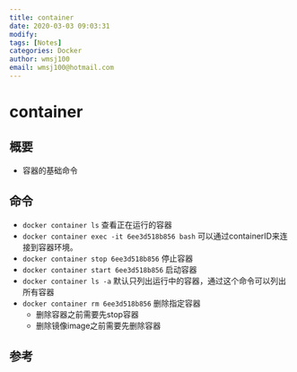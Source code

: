 ```yaml
---
title: container
date: 2020-03-03 09:03:31
modify: 
tags: [Notes]
categories: Docker
author: wmsj100
email: wmsj100@hotmail.com
---
```


# container

## 概要

- 容器的基础命令

## 命令

- `docker container ls` 查看正在运行的容器
- `docker container exec -it 6ee3d518b856 bash` 可以通过containerID来连接到容器环境。
- `docker container stop 6ee3d518b856` 停止容器
- `docker container start 6ee3d518b856` 启动容器
- `docker container ls -a` 默认只列出运行中的容器，通过这个命令可以列出所有容器
- `docker container rm 6ee3d518b856` 删除指定容器
	- 删除容器之前需要先stop容器
	- 删除镜像image之前需要先删除容器

## 参考

